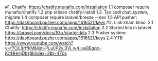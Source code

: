 #1. Chatify: https://chatify.munafio.com/installation
 1.1 composer require munafio/chatify
 1.2 php artisan chatify:install
 1.3. Tạo csdl chat_system, migrate
 1.4 composer require laravel/breeze --dev 
 1.5 API pusher: https://dashboard.pusher.com/apps/1616521/keys 
#2. Link kham khảo:
 2.1 Chatify: https://chatify.munafio.com/installation
 2.2 Started kits in laravel: https://laravel.com/docs/10.x/starter-kits
 2.3 Pusher system: https://dashboard.pusher.com/apps/1616521/keys
 2.4 YTB https://www.youtube.com/watch?v=f7CjL6rffkM&list=PLu0P2yl3Vj_w4_ueBEgqo-jOtHHmjDbzj&index=2&t=470s

